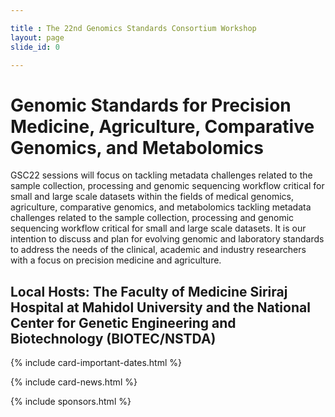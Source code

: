 ```yaml
---

title : The 22nd Genomics Standards Consortium Workshop
layout: page
slide_id: 0

---
```



# Genomic Standards for Precision Medicine, Agriculture, Comparative Genomics, and Metabolomics

GSC22 sessions will focus on tackling metadata challenges related to the sample collection, processing and genomic sequencing workflow critical for small and large scale datasets within the fields of medical genomics, agriculture, comparative genomics, and metabolomics tackling metadata challenges related to the sample collection, processing and genomic sequencing workflow critical for small and large scale datasets. It is our intention to discuss and plan for evolving genomic and laboratory standards to address the needs of the clinical, academic and industry researchers with a focus on precision medicine and agriculture.

## Local Hosts: The Faculty of Medicine Siriraj Hospital at Mahidol University and the National Center for Genetic Engineering and Biotechnology (BIOTEC/NSTDA)

{% include card-important-dates.html %}

{% include card-news.html %}

{% include sponsors.html %}

